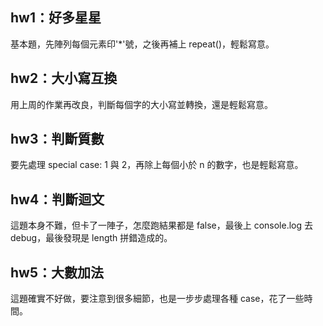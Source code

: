 ## hw1：好多星星
基本題，先陣列每個元素印'*'號，之後再補上 repeat()，輕鬆寫意。
## hw2：大小寫互換
用上周的作業再改良，判斷每個字的大小寫並轉換，還是輕鬆寫意。
## hw3：判斷質數
要先處理 special case: 1 與 2，再除上每個小於 n 的數字，也是輕鬆寫意。
## hw4：判斷迴文
這題本身不難，但卡了一陣子，怎麼跑結果都是 false，最後上 console.log 去 debug，最後發現是 length 拼錯造成的。
## hw5：大數加法
這題確實不好做，要注意到很多細節，也是一步步處理各種 case，花了一些時間。